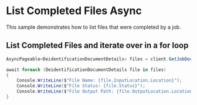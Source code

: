 # List Completed Files Async

This sample demonstrates how to list files that were completed by a job.


## List Completed Files and iterate over in a for loop

```C# Snippet:AzHealthDeidSample4Async_ListCompletedFiles
AsyncPageable<DeidentificationDocumentDetails> files = client.GetJobDocumentsAsync("job-name-1");

await foreach (DeidentificationDocumentDetails file in files)
{
    Console.WriteLine($"File Name: {file.InputLocation.Location}");
    Console.WriteLine($"File Status: {file.Status}");
    Console.WriteLine($"File Output Path: {file.OutputLocation.Location}");
}
```
